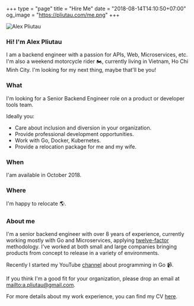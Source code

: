 +++
type = "page"
title = "Hire Me"
date = "2018-08-14T14:10:50+07:00"
og_image = "https://pliutau.com/me.png"
+++

![Alex Pliutau](https://pliutau.com/me.png)

### Hi! I'm Alex Pliutau

I am a backend engineer with a passion for APIs, Web, Microservices, etc. I'm also a weekend motorcycle rider 🏍, currently living in Vietnam, Ho Chi Minh City. I'm looking for my next thing, maybe that'll be you!

### What

I'm looking for a Senior Backend Engineer role on a product or developer tools team.

Ideally you:

 - Care about inclusion and diversion in your organization.
 - Provide professional development opportunities.
 - Work with Go, Docker, Kubernetes.
 - Provide a relocation package for me and my wife.

### When

I'am available in October 2018.

### Where

I'm happy to relocate 🌎.

### About me

I'm a senior backend engineer with over 8 years of experience, currently working mostly with Go and Microservices, applying [twelve-factor](https://12factor.net/) methodology. I've worked at both small and large companies bringing products from concept
to release in a variety of environments.

Recently I started my YouTube [channel](https://www.youtube.com/packagemain) about programming in Go 📹.

If you think I'm a good fit for your organization, please drop an email at [mailto:a.pliutau@gmail.com](a.pliutau@gmail.com).

For more details about my work experience, you can find my CV [here](https://s3.amazonaws.com/pliutau.com/cv.pdf).